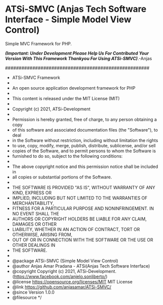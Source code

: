 # ATSi-SMVC (Anjas Tech Software Interface - Simple Model View Control)
Simple MVC Framework for PHP.

***(Important:
Under Development Please Help Us For Contributed Your Version With This Framework
Thankyou For Using ATSi-SMVC)***.-Anjas

#####################################################

 * ATSi-SMVC Framework
 *
 * An open source application development framework for PHP
 *
 * This content is released under the MIT License (MIT)
 *
 * Copyright (c) 2021, ATSi-Development
 *
 * Permission is hereby granted, free of charge, to any person obtaining a copy
 * of this software and associated documentation files (the "Software"), to deal
 * in the Software without restriction, including without limitation the rights
 * to use, copy, modify, merge, publish, distribute, sublicense, and/or sell
 * copies of the Software, and to permit persons to whom the Software is
 * furnished to do so, subject to the following conditions:
 *
 * The above copyright notice and this permission notice shall be included in
 * all copies or substantial portions of the Software.
 *
 * THE SOFTWARE IS PROVIDED "AS IS", WITHOUT WARRANTY OF ANY KIND, EXPRESS OR
 * IMPLIED, INCLUDING BUT NOT LIMITED TO THE WARRANTIES OF MERCHANTABILITY,
 * FITNESS FOR A PARTICULAR PURPOSE AND NONINFRINGEMENT. IN NO EVENT SHALL THE
 * AUTHORS OR COPYRIGHT HOLDERS BE LIABLE FOR ANY CLAIM, DAMAGES OR OTHER
 * LIABILITY, WHETHER IN AN ACTION OF CONTRACT, TORT OR OTHERWISE, ARISING FROM,
 * OUT OF OR IN CONNECTION WITH THE SOFTWARE OR THE USE OR OTHER DEALINGS IN
 * THE SOFTWARE.
 *
 * @package	ATSi-SMVC (Simple Model View Control)
 * @author	Anjas Amar Pradana - ATSi(Anjas Tech Software Interface)
 * @copyright	Copyright (c) 2021, ATSi-Development. (https://www.facebook.com/anjelo.sonliberto/)
 * @license	https://opensource.org/licenses/MIT	MIT License
 * @link	https://github.com/anjasamar/ATSi-SMVC/
 * @since	Version 1.0.0
 * @filesource
 */
